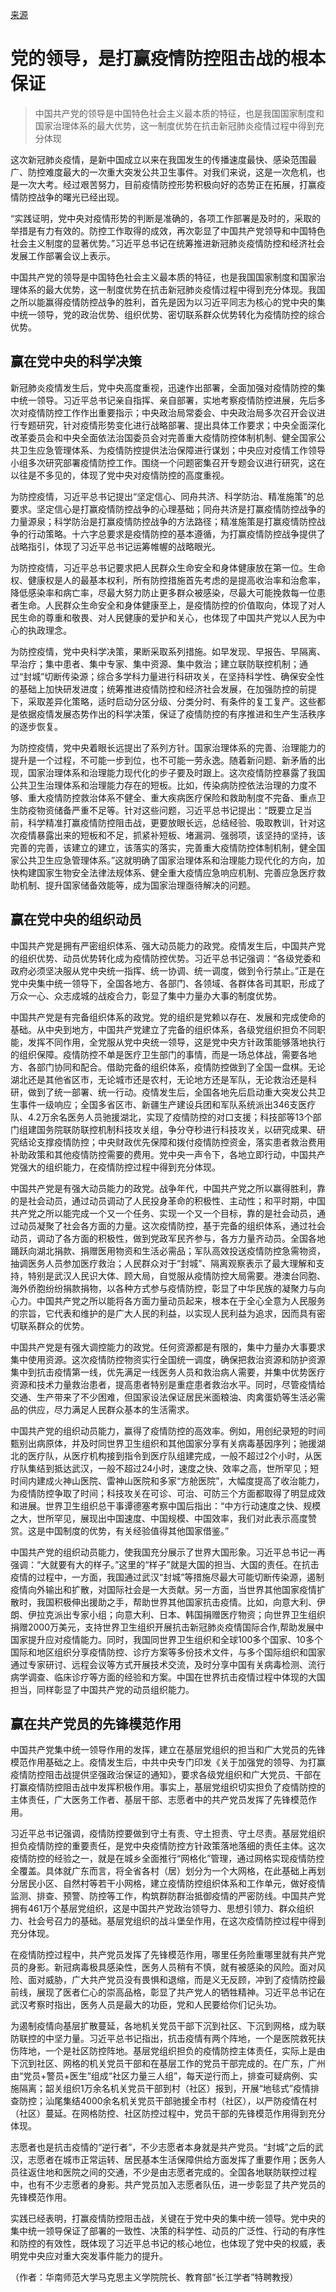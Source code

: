 [来源](http://www.qstheory.cn/llqikan/2020-04/30/c_1125929217.htm)

# 党的领导，是打赢疫情防控阻击战的根本保证

> 中国共产党的领导是中国特色社会主义最本质的特征，也是我国国家制度和国家治理体系的最大优势，这一制度优势在抗击新冠肺炎疫情过程中得到充分体现

这次新冠肺炎疫情，是新中国成立以来在我国发生的传播速度最快、感染范围最广、防控难度最大的一次重大突发公共卫生事件。对我们来说，这是一次危机，也是一次大考。经过艰苦努力，目前疫情防控形势积极向好的态势正在拓展，打赢疫情防控战争的曙光已经出现。

“实践证明，党中央对疫情形势的判断是准确的，各项工作部署是及时的，采取的举措是有力有效的。防控工作取得的成效，再次彰显了中国共产党领导和中国特色社会主义制度的显著优势。”习近平总书记在统筹推进新冠肺炎疫情防控和经济社会发展工作部署会议上表示。

中国共产党的领导是中国特色社会主义最本质的特征，也是我国国家制度和国家治理体系的最大优势，这一制度优势在抗击新冠肺炎疫情过程中得到充分体现。我国之所以能赢得疫情防控战争的胜利，首先是因为以习近平同志为核心的党中央的集中统一领导，党的政治优势、组织优势、密切联系群众优势转化为疫情防控的综合优势。

## 赢在党中央的科学决策

新冠肺炎疫情发生后，党中央高度重视，迅速作出部署，全面加强对疫情防控的集中统一领导。习近平总书记亲自指挥、亲自部署，实地考察疫情防控进展，先后多次对疫情防控工作作出重要指示；中央政治局常委会、中央政治局多次召开会议进行专题研究，针对疫情形势变化进行战略部署、提出具体工作要求；中央全面深化改革委员会和中央全面依法治国委员会对完善重大疫情防控体制机制、健全国家公共卫生应急管理体系、为疫情防控提供法治保障进行谋划；中央应对疫情工作领导小组多次研究部署疫情防控工作。围绕一个问题密集召开专题会议进行研究，这在以往是不多见的，体现了党中央对疫情防控的高度重视。

为防控疫情，习近平总书记提出“坚定信心、同舟共济、科学防治、精准施策”的总要求。坚定信心是打赢疫情防控战争的心理基础；同舟共济是打赢疫情防控战争的力量源泉；科学防治是打赢疫情防控战争的方法路径；精准施策是打赢疫情防控战争的行动策略。十六字总要求是疫情防控的基本遵循，为打赢疫情防控战争提供了战略指引，体现了习近平总书记运筹帷幄的战略眼光。

为防控疫情，习近平总书记要求把人民群众生命安全和身体健康放在第一位。生命权、健康权是人的最基本权利，所有防控措施首先考虑的是提高收治率和治愈率，降低感染率和病亡率，尽最大努力防止更多群众被感染，尽最大可能挽救每一位患者生命。人民群众生命安全和身体健康至上，是疫情防控的价值取向，体现了对人民生命的尊重和敬畏、对人民健康的爱护和关心，也体现了中国共产党以人民为中心的执政理念。

为防控疫情，党中央科学决策，果断采取系列措施。如早发现、早报告、早隔离、早治疗；集中患者、集中专家、集中资源、集中救治；建立联防联控机制；通过“封城”切断传染源；综合多学科力量进行科研攻关，在坚持科学性、确保安全性的基础上加快研发进度；统筹推进疫情防控和经济社会发展，在加强防控的前提下，采取差异化策略，适时启动分区分级、分类分时、有条件的复工复产。这些都是依据疫情发展态势作出的科学决策，保证了疫情防控的有序推进和生产生活秩序的逐步恢复。

为防控疫情，党中央着眼长远提出了系列方针。国家治理体系的完善、治理能力的提升是一个过程，不可能一步到位，也不可能一劳永逸。随着新问题、新矛盾的出现，国家治理体系和治理能力现代化的步子要及时跟上。这次疫情防控暴露了我国公共卫生治理体系和治理能力存在的短板。比如，传染病防控依法治理的力度不够、重大疫情防控救治体系不健全、重大疾病医疗保险和救助制度不完备、重点卫生防疫物资储备严重不足等。针对这些问题，习近平总书记提出：“既要立足当前，科学精准打赢疫情防控阻击战，更要放眼长远，总结经验、吸取教训，针对这次疫情暴露出来的短板和不足，抓紧补短板、堵漏洞、强弱项，该坚持的坚持，该完善的完善，该建立的建立，该落实的落实，完善重大疫情防控体制机制，健全国家公共卫生应急管理体系。”这就明确了国家治理体系和治理能力现代化的方向，加快构建国家生物安全法律法规体系、健全重大疫情应急响应机制、完善应急医疗救助机制、提升国家储备效能等，成为国家治理亟待解决的问题。

## 赢在党中央的组织动员

中国共产党是拥有严密组织体系、强大动员能力的政党。疫情发生后，中国共产党的组织优势、动员优势转化成为疫情防控优势。习近平总书记强调：“各级党委和政府必须坚决服从党中央统一指挥、统一协调、统一调度，做到令行禁止。”正是在党中央集中统一领导下，全国各地方、各部门、各领域、各群体各司其职，形成了万众一心、众志成城的战疫合力，彰显了集中力量办大事的制度优势。

中国共产党是有完备组织体系的政党。党的组织是党赖以存在、发展和完成使命的基础。从中央到地方，中国共产党建立了完备的组织体系，各级党组织担负不同职能，发挥不同作用，全党服从党中央统一领导，这是党中央方针政策能够落地执行的组织保障。疫情防控不单是医疗卫生部门的事情，而是一场总体战，需要各地方、各部门协同和配合。借助完备的组织体系，疫情防控做到了全国一盘棋。无论湖北还是其他省区市，无论城市还是农村，无论地方还是军队，无论救治还是科研，做到了统一部署、统一行动。疫情发生后，全国各地先后启动重大突发公共卫生事件一级响应；全国多省区市、新疆生产建设兵团和军队系统派出346支医疗队、4.2万余名医务人员驰援湖北，实现了疫情防控的对口支援；科技部等13个部门组建国务院联防联控机制科技攻关组，争分夺秒进行科技攻关，以研究成果、研究结论支撑疫情防控；中央财政优先保障和拨付疫情防控资金，落实患者救治费用补助政策和其他疫情防控需要的费用。党中央一声令下，各地立即行动，中国共产党强大的组织能力，在疫情防控过程中得到充分体现。

中国共产党是有强大动员能力的政党。战争年代，中国共产党之所以赢得胜利，靠的是社会动员，通过动员调动了人民投身革命的积极性、主动性；和平时期，中国共产党之所以能完成一个又一个任务、实现一个又一个目标，靠的是社会动员，通过动员凝聚了社会各方面的力量。这次疫情防控，基于完备的组织体系，通过社会动员，调动了各方面的积极性，做到党政军民齐参与，各方力量齐动员。全国各地踊跃向湖北捐款、捐赠医用物资和生活必需品；军队高效投送疫情防控急需物资，抽调医务人员参加医疗救治；人民群众对于“封城”、隔离观察表示了最大理解和支持，特别是武汉人民识大体、顾大局，自觉服从疫情防控大局需要。港澳台同胞、海外侨胞纷纷捐款捐物，以各种方式参与疫情防控，彰显了中华民族的凝聚力与向心力。中国共产党之所以能将各方面力量动员起来，根本在于全心全意为人民服务的宗旨，它代表和维护的是广大人民的利益，以实现人民利益为追求，因而具有密切联系群众的优势。

中国共产党是有强大调控能力的政党。任何资源都是有限的，集中力量办大事要求集中使用资源。这次疫情防控物资实行全国统一调度，确保把救治资源和防护资源集中到抗击疫情第一线，优先满足一线医务人员和救治病人需要，并集中优势医疗资源和技术力量救治患者，提高患者特别是重症患者救治水平。同时，尽管疫情给交通、生产带来了不少困难，但国家设法保证居民米面粮油、肉禽蛋奶等生活必需品的供应，尽力满足人民群众基本的生活需求。

中国共产党的组织动员能力，赢得了疫情防控的高效率。例如，用创纪录短的时间甄别出病原体，并及时同世界卫生组织和其他国家分享有关病毒基因序列；驰援湖北的医疗队，从医疗机构接到指令到医疗队组建完成，一般不超过2个小时，从医疗队集结到抵达武汉，一般不超过24小时，速度之快、效率之高，世所罕见；短时间内建成火神山医院、雷神山医院和多家“方舱医院”，大幅度提高了收治能力，为疫情防控争取了时间；科技攻关在可诊、可治、可防三个方面都取得了明显成效和进展。世界卫生组织总干事谭德塞考察中国后指出：“中方行动速度之快、规模之大，世所罕见，展现出中国速度、中国规模、中国效率，我们对此表示高度赞赏。这是中国制度的优势，有关经验值得其他国家借鉴。”

中国共产党的组织动员能力，使我国充分展示了世界大国形象。习近平总书记一再强调：“大就要有大的样子。”这里的“样子”就是大国的担当、大国的责任。在抗击疫情的过程中，一方面，我国通过武汉“封城”等措施尽最大可能切断传染源，遏制疫情向外输出和扩散，对国际社会是一大贡献。另一方面，当世界其他国家疫情扩散时，我国积极伸出援助之手，帮助世界其他国家抗击疫情。比如，向意大利、伊朗、伊拉克派出专家小组；向意大利、日本、韩国捐赠医疗物资；向世界卫生组织捐赠2000万美元，支持世界卫生组织开展抗击新冠肺炎疫情国际合作,帮助发展中国家提升应对疫情能力。同时，我国同世界卫生组织和全球100多个国家、10多个国际和地区组织分享疫情防控、诊疗方案等多份技术文件，与多个国际组织和国家通过专家研讨、远程会议等方式开展技术交流，及时分享中国有关病毒检测、流行病学调查、临床诊疗等方面的经验和方案。中国在世界抗击疫情过程中体现的大国担当，同样彰显了中国共产党的动员组织能力。

## 赢在共产党员的先锋模范作用

中国共产党集中统一领导作用的发挥，建立在基层党组织的担当和广大党员的先锋模范作用基础之上。疫情发生后，中共中央专门印发《关于加强党的领导、为打赢疫情防控阻击战提供坚强政治保证的通知》，要求各级党组织和广大党员、干部在打赢疫情防控阻击战中发挥积极作用。事实上，基层党组织切实担负了疫情防控的主体责任，广大医务工作者、基层干部、志愿者中的共产党员发挥了先锋模范作用。

习近平总书记强调，疫情防控要做到守土有责、守土担责、守土尽责。基层党组织担负疫情防控的重要责任，是党中央疫情防控方针政策落地落细的责任主体。这次疫情防控的经验之一，就是在城乡全面推行“网格化”管理，通过网格实现疫情防控全覆盖。具体就广东而言，将全省各村（居）划分为一个大网格，在此基础上再划分居民小区、自然村等若干小网格，建立疫情防控组织体系和工作单元，做好疫情监测、排查、预警、防控等工作，构筑群防群治抵御疫情的严密防线。中国共产党拥有461万个基层党组织，这是中国共产党政治领导力、思想引领力、群众组织力、社会号召力的基础。基层党组织的战斗堡垒作用，在这次疫情防控过程中得到充分体现。

在疫情防控过程中，共产党员发挥了先锋模范作用，哪里任务险重哪里就有共产党员的身影。新冠病毒极具感染性，医务人员稍有不慎，就有被感染的风险。面对风险、面对威胁，广大共产党员没有畏惧和退缩，而是义无反顾，冲到了疫情防控最前线，展现了医者仁心的崇高品格，彰显了共产党人的牺牲精神。习近平总书记在武汉考察时指出，医务人员是最大的功臣，党和人民要给你们记头功。

为遏制疫情向基层扩散蔓延，各地机关党员干部下沉到社区、下沉到网格，成为联防联控的中坚力量。习近平总书记指出，抗击疫情有两个阵地，一个是医院救死扶伤阵地，一个是社区防控阵地。基层党组织担负的疫情防控主体责任，实际上是由下沉到社区、网格的机关党员干部和在基层工作的党员干部完成的。在广东，广州由“党员+警员+医生”组成“社区力量三人组”，每天逆行而上，排查可疑病例、实施隔离；韶关组织1万余名机关党员干部到村（社区）报到，开展“地毯式”疫情排查防控；汕尾集结4000余名机关党员干部驰援全市村（社区），以严防疫情在村（社区）蔓延。在网格防控、社区防控过程中，党员干部的先锋模范作用得到充分体现。

志愿者也是抗击疫情的“逆行者”，不少志愿者本身就是共产党员。“封城”之后的武汉，志愿者在城市正常运转、居民基本生活保障供给方面发挥了重要作用；医务人员往返住地和医院之间的交通，不少是由志愿者完成的。全国各地联防联控过程中，也有不少志愿者的身影。共产党员加入志愿者队伍，进一步彰显了共产党员的先锋模范作用。

实践已经表明，打赢疫情防控阻击战，关键在于党中央的集中统一领导。党中央的集中统一领导保证了部署的一致性、决策的科学性、动员的广泛性、行动的有序性和防控的有效性，既体现了习近平总书记的核心地位，也体现了党中央的权威，表明党中央应对重大突发事件能力的提升。

（作者：华南师范大学马克思主义学院院长、教育部“长江学者”特聘教授）
